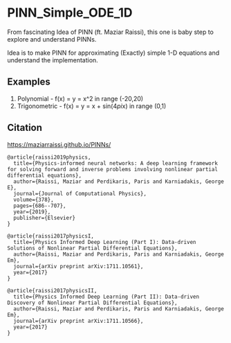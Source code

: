 # PINN_Simple_ODE_1D

From fascinating Idea of PINN (ft. Maziar Raissi), this one is baby step to explore and understand PINNs.

Idea is to make PINN for approximating (Exactly) simple 1-D equations and understand the implementation.

## Examples
1. Polynomial - f(x) = y = x^2 in range (-20,20)
2. Trigonometric - f(x) = y = x + sin(4*pi*x) in range (0,1)


## Citation
https://maziarraissi.github.io/PINNs/

    @article{raissi2019physics,
      title={Physics-informed neural networks: A deep learning framework for solving forward and inverse problems involving nonlinear partial differential equations},
      author={Raissi, Maziar and Perdikaris, Paris and Karniadakis, George E},
      journal={Journal of Computational Physics},
      volume={378},
      pages={686--707},
      year={2019},
      publisher={Elsevier}
    }

    @article{raissi2017physicsI,
      title={Physics Informed Deep Learning (Part I): Data-driven Solutions of Nonlinear Partial Differential Equations},
      author={Raissi, Maziar and Perdikaris, Paris and Karniadakis, George Em},
      journal={arXiv preprint arXiv:1711.10561},
      year={2017}
    }

    @article{raissi2017physicsII,
      title={Physics Informed Deep Learning (Part II): Data-driven Discovery of Nonlinear Partial Differential Equations},
      author={Raissi, Maziar and Perdikaris, Paris and Karniadakis, George Em},
      journal={arXiv preprint arXiv:1711.10566},
      year={2017}
    }
